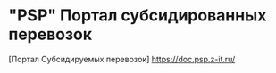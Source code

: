 # "PSP" Портал субсидированных перевозок

[Портал Субсидируемых перевозок] https://doc.psp.z-it.ru/
